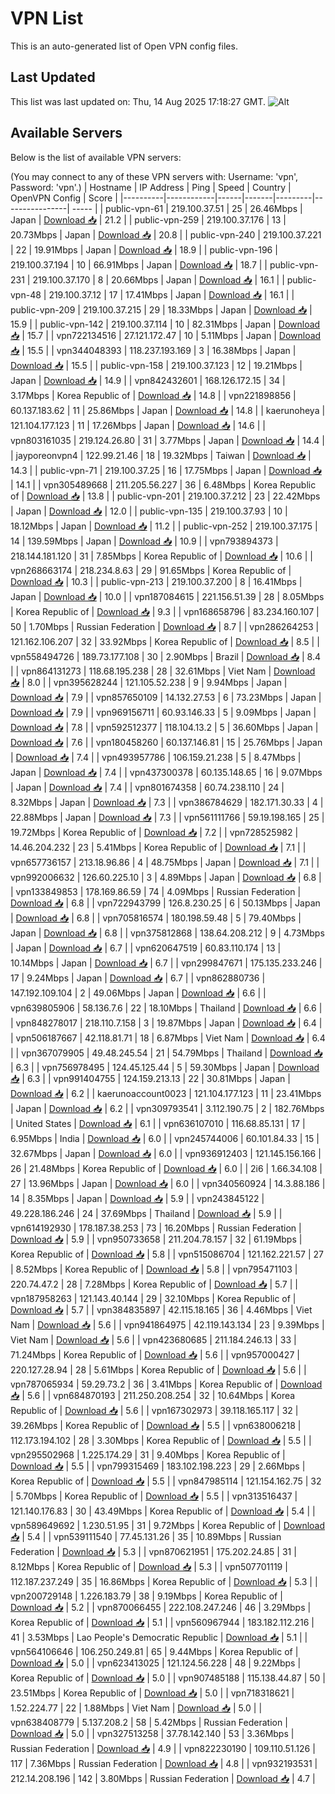 # VPN List

This is an auto-generated list of Open VPN config files.

## Last Updated

This list was last updated on: Thu, 14 Aug 2025 17:18:27 GMT.
![Alt](https://repobeats.axiom.co/api/embed/186b98318ef1479477931607c1ad7d823f12451f.svg "Repobeats analytics image")

## Available Servers

Below is the list of available VPN servers:

(You may connect to any of these VPN servers with: Username: 'vpn', Password: 'vpn'.)
| Hostname | IP Address | Ping | Speed | Country | OpenVPN Config | Score |
|----------|------------|------|-------|---------|----------------| ----- |
| public-vpn-61 | 219.100.37.51 | 25 | 26.46Mbps | Japan | [Download 📥](./configs/server_0_JP.ovpn) | 21.2 |
| public-vpn-259 | 219.100.37.176 | 13 | 20.73Mbps | Japan | [Download 📥](./configs/server_1_JP.ovpn) | 20.8 |
| public-vpn-240 | 219.100.37.221 | 22 | 19.91Mbps | Japan | [Download 📥](./configs/server_2_JP.ovpn) | 18.9 |
| public-vpn-196 | 219.100.37.194 | 10 | 66.91Mbps | Japan | [Download 📥](./configs/server_3_JP.ovpn) | 18.7 |
| public-vpn-231 | 219.100.37.170 | 8 | 20.66Mbps | Japan | [Download 📥](./configs/server_4_JP.ovpn) | 16.1 |
| public-vpn-48 | 219.100.37.12 | 17 | 17.41Mbps | Japan | [Download 📥](./configs/server_5_JP.ovpn) | 16.1 |
| public-vpn-209 | 219.100.37.215 | 29 | 18.33Mbps | Japan | [Download 📥](./configs/server_6_JP.ovpn) | 15.9 |
| public-vpn-142 | 219.100.37.114 | 10 | 82.31Mbps | Japan | [Download 📥](./configs/server_7_JP.ovpn) | 15.7 |
| vpn722134516 | 27.121.172.47 | 10 | 5.11Mbps | Japan | [Download 📥](./configs/server_8_JP.ovpn) | 15.5 |
| vpn344048393 | 118.237.193.169 | 3 | 16.38Mbps | Japan | [Download 📥](./configs/server_9_JP.ovpn) | 15.5 |
| public-vpn-158 | 219.100.37.123 | 12 | 19.21Mbps | Japan | [Download 📥](./configs/server_10_JP.ovpn) | 14.9 |
| vpn842432601 | 168.126.172.15 | 34 | 3.17Mbps | Korea Republic of | [Download 📥](./configs/server_11_KR.ovpn) | 14.8 |
| vpn221898856 | 60.137.183.62 | 11 | 25.86Mbps | Japan | [Download 📥](./configs/server_12_JP.ovpn) | 14.8 |
| kaerunoheya | 121.104.177.123 | 11 | 17.26Mbps | Japan | [Download 📥](./configs/server_13_JP.ovpn) | 14.6 |
| vpn803161035 | 219.124.26.80 | 31 | 3.77Mbps | Japan | [Download 📥](./configs/server_14_JP.ovpn) | 14.4 |
| jayporeonvpn4 | 122.99.21.46 | 18 | 19.32Mbps | Taiwan | [Download 📥](./configs/server_15_TW.ovpn) | 14.3 |
| public-vpn-71 | 219.100.37.25 | 16 | 17.75Mbps | Japan | [Download 📥](./configs/server_16_JP.ovpn) | 14.1 |
| vpn305489668 | 211.205.56.227 | 36 | 6.48Mbps | Korea Republic of | [Download 📥](./configs/server_17_KR.ovpn) | 13.8 |
| public-vpn-201 | 219.100.37.212 | 23 | 22.42Mbps | Japan | [Download 📥](./configs/server_18_JP.ovpn) | 12.0 |
| public-vpn-135 | 219.100.37.93 | 10 | 18.12Mbps | Japan | [Download 📥](./configs/server_19_JP.ovpn) | 11.2 |
| public-vpn-252 | 219.100.37.175 | 14 | 139.59Mbps | Japan | [Download 📥](./configs/server_20_JP.ovpn) | 10.9 |
| vpn793894373 | 218.144.181.120 | 31 | 7.85Mbps | Korea Republic of | [Download 📥](./configs/server_21_KR.ovpn) | 10.6 |
| vpn268663174 | 218.234.8.63 | 29 | 91.65Mbps | Korea Republic of | [Download 📥](./configs/server_22_KR.ovpn) | 10.3 |
| public-vpn-213 | 219.100.37.200 | 8 | 16.41Mbps | Japan | [Download 📥](./configs/server_23_JP.ovpn) | 10.0 |
| vpn187084615 | 221.156.51.39 | 28 | 8.05Mbps | Korea Republic of | [Download 📥](./configs/server_24_KR.ovpn) | 9.3 |
| vpn168658796 | 83.234.160.107 | 50 | 1.70Mbps | Russian Federation | [Download 📥](./configs/server_25_RU.ovpn) | 8.7 |
| vpn286264253 | 121.162.106.207 | 32 | 33.92Mbps | Korea Republic of | [Download 📥](./configs/server_26_KR.ovpn) | 8.5 |
| vpn558494726 | 189.73.177.108 | 30 | 2.90Mbps | Brazil | [Download 📥](./configs/server_27_BR.ovpn) | 8.4 |
| vpn864131273 | 118.68.195.238 | 28 | 32.61Mbps | Viet Nam | [Download 📥](./configs/server_28_VN.ovpn) | 8.0 |
| vpn395628244 | 121.105.52.238 | 9 | 9.94Mbps | Japan | [Download 📥](./configs/server_29_JP.ovpn) | 7.9 |
| vpn857650109 | 14.132.27.53 | 6 | 73.23Mbps | Japan | [Download 📥](./configs/server_30_JP.ovpn) | 7.9 |
| vpn969156711 | 60.93.146.33 | 5 | 9.09Mbps | Japan | [Download 📥](./configs/server_31_JP.ovpn) | 7.8 |
| vpn592512377 | 118.104.13.2 | 5 | 36.60Mbps | Japan | [Download 📥](./configs/server_32_JP.ovpn) | 7.6 |
| vpn180458260 | 60.137.146.81 | 15 | 25.76Mbps | Japan | [Download 📥](./configs/server_33_JP.ovpn) | 7.4 |
| vpn493957786 | 106.159.21.238 | 5 | 8.47Mbps | Japan | [Download 📥](./configs/server_34_JP.ovpn) | 7.4 |
| vpn437300378 | 60.135.148.65 | 16 | 9.07Mbps | Japan | [Download 📥](./configs/server_35_JP.ovpn) | 7.4 |
| vpn801674358 | 60.74.238.110 | 24 | 8.32Mbps | Japan | [Download 📥](./configs/server_36_JP.ovpn) | 7.3 |
| vpn386784629 | 182.171.30.33 | 4 | 22.88Mbps | Japan | [Download 📥](./configs/server_37_JP.ovpn) | 7.3 |
| vpn561111766 | 59.19.198.165 | 25 | 19.72Mbps | Korea Republic of | [Download 📥](./configs/server_38_KR.ovpn) | 7.2 |
| vpn728525982 | 14.46.204.232 | 23 | 5.41Mbps | Korea Republic of | [Download 📥](./configs/server_39_KR.ovpn) | 7.1 |
| vpn657736157 | 213.18.96.86 | 4 | 48.75Mbps | Japan | [Download 📥](./configs/server_40_JP.ovpn) | 7.1 |
| vpn992006632 | 126.60.225.10 | 3 | 4.89Mbps | Japan | [Download 📥](./configs/server_41_JP.ovpn) | 6.8 |
| vpn133849853 | 178.169.86.59 | 74 | 4.09Mbps | Russian Federation | [Download 📥](./configs/server_42_RU.ovpn) | 6.8 |
| vpn722943799 | 126.8.230.25 | 6 | 50.13Mbps | Japan | [Download 📥](./configs/server_43_JP.ovpn) | 6.8 |
| vpn705816574 | 180.198.59.48 | 5 | 79.40Mbps | Japan | [Download 📥](./configs/server_44_JP.ovpn) | 6.8 |
| vpn375812868 | 138.64.208.212 | 9 | 4.73Mbps | Japan | [Download 📥](./configs/server_45_JP.ovpn) | 6.7 |
| vpn620647519 | 60.83.110.174 | 13 | 10.14Mbps | Japan | [Download 📥](./configs/server_46_JP.ovpn) | 6.7 |
| vpn299847671 | 175.135.233.246 | 17 | 9.24Mbps | Japan | [Download 📥](./configs/server_47_JP.ovpn) | 6.7 |
| vpn862880736 | 147.192.109.104 | 2 | 49.06Mbps | Japan | [Download 📥](./configs/server_48_JP.ovpn) | 6.6 |
| vpn639805906 | 58.136.7.6 | 22 | 18.10Mbps | Thailand | [Download 📥](./configs/server_49_TH.ovpn) | 6.6 |
| vpn848278017 | 218.110.7.158 | 3 | 19.87Mbps | Japan | [Download 📥](./configs/server_50_JP.ovpn) | 6.4 |
| vpn506187667 | 42.118.81.71 | 18 | 6.87Mbps | Viet Nam | [Download 📥](./configs/server_51_VN.ovpn) | 6.4 |
| vpn367079905 | 49.48.245.54 | 21 | 54.79Mbps | Thailand | [Download 📥](./configs/server_52_TH.ovpn) | 6.3 |
| vpn756978495 | 124.45.125.44 | 5 | 59.30Mbps | Japan | [Download 📥](./configs/server_53_JP.ovpn) | 6.3 |
| vpn991404755 | 124.159.213.13 | 22 | 30.81Mbps | Japan | [Download 📥](./configs/server_54_JP.ovpn) | 6.2 |
| kaerunoaccount0023 | 121.104.177.123 | 11 | 23.41Mbps | Japan | [Download 📥](./configs/server_55_JP.ovpn) | 6.2 |
| vpn309793541 | 3.112.190.75 | 2 | 182.76Mbps | United States | [Download 📥](./configs/server_56_US.ovpn) | 6.1 |
| vpn636107010 | 116.68.85.131 | 17 | 6.95Mbps | India | [Download 📥](./configs/server_57_IN.ovpn) | 6.0 |
| vpn245744006 | 60.101.84.33 | 15 | 32.67Mbps | Japan | [Download 📥](./configs/server_58_JP.ovpn) | 6.0 |
| vpn936912403 | 121.145.156.166 | 26 | 21.48Mbps | Korea Republic of | [Download 📥](./configs/server_59_KR.ovpn) | 6.0 |
| 2i6 | 1.66.34.108 | 27 | 13.96Mbps | Japan | [Download 📥](./configs/server_60_JP.ovpn) | 6.0 |
| vpn340560924 | 14.3.88.186 | 14 | 8.35Mbps | Japan | [Download 📥](./configs/server_61_JP.ovpn) | 5.9 |
| vpn243845122 | 49.228.186.246 | 24 | 37.69Mbps | Thailand | [Download 📥](./configs/server_62_TH.ovpn) | 5.9 |
| vpn614192930 | 178.187.38.253 | 73 | 16.20Mbps | Russian Federation | [Download 📥](./configs/server_63_RU.ovpn) | 5.9 |
| vpn950733658 | 211.204.78.157 | 32 | 61.19Mbps | Korea Republic of | [Download 📥](./configs/server_64_KR.ovpn) | 5.8 |
| vpn515086704 | 121.162.221.57 | 27 | 8.52Mbps | Korea Republic of | [Download 📥](./configs/server_65_KR.ovpn) | 5.8 |
| vpn795471103 | 220.74.47.2 | 28 | 7.28Mbps | Korea Republic of | [Download 📥](./configs/server_66_KR.ovpn) | 5.7 |
| vpn187958263 | 121.143.40.144 | 29 | 32.10Mbps | Korea Republic of | [Download 📥](./configs/server_67_KR.ovpn) | 5.7 |
| vpn384835897 | 42.115.18.165 | 36 | 4.46Mbps | Viet Nam | [Download 📥](./configs/server_68_VN.ovpn) | 5.6 |
| vpn941864975 | 42.119.143.134 | 23 | 9.39Mbps | Viet Nam | [Download 📥](./configs/server_69_VN.ovpn) | 5.6 |
| vpn423680685 | 211.184.246.13 | 33 | 71.24Mbps | Korea Republic of | [Download 📥](./configs/server_70_KR.ovpn) | 5.6 |
| vpn957000427 | 220.127.28.94 | 28 | 5.61Mbps | Korea Republic of | [Download 📥](./configs/server_71_KR.ovpn) | 5.6 |
| vpn787065934 | 59.29.73.2 | 36 | 3.41Mbps | Korea Republic of | [Download 📥](./configs/server_72_KR.ovpn) | 5.6 |
| vpn684870193 | 211.250.208.254 | 32 | 10.64Mbps | Korea Republic of | [Download 📥](./configs/server_73_KR.ovpn) | 5.6 |
| vpn167302973 | 39.118.165.117 | 32 | 39.26Mbps | Korea Republic of | [Download 📥](./configs/server_74_KR.ovpn) | 5.5 |
| vpn638006218 | 112.173.194.102 | 28 | 3.30Mbps | Korea Republic of | [Download 📥](./configs/server_75_KR.ovpn) | 5.5 |
| vpn295502968 | 1.225.174.29 | 31 | 9.40Mbps | Korea Republic of | [Download 📥](./configs/server_76_KR.ovpn) | 5.5 |
| vpn799315469 | 183.102.198.223 | 29 | 2.66Mbps | Korea Republic of | [Download 📥](./configs/server_77_KR.ovpn) | 5.5 |
| vpn847985114 | 121.154.162.75 | 32 | 5.70Mbps | Korea Republic of | [Download 📥](./configs/server_78_KR.ovpn) | 5.5 |
| vpn313516437 | 121.140.176.83 | 30 | 43.49Mbps | Korea Republic of | [Download 📥](./configs/server_79_KR.ovpn) | 5.4 |
| vpn589649692 | 1.230.51.95 | 31 | 9.72Mbps | Korea Republic of | [Download 📥](./configs/server_80_KR.ovpn) | 5.4 |
| vpn539111540 | 77.45.131.26 | 35 | 10.89Mbps | Russian Federation | [Download 📥](./configs/server_81_RU.ovpn) | 5.3 |
| vpn870621951 | 175.202.24.85 | 31 | 8.12Mbps | Korea Republic of | [Download 📥](./configs/server_82_KR.ovpn) | 5.3 |
| vpn507701119 | 112.187.237.249 | 35 | 16.86Mbps | Korea Republic of | [Download 📥](./configs/server_83_KR.ovpn) | 5.3 |
| vpn200729148 | 1.226.183.79 | 38 | 9.19Mbps | Korea Republic of | [Download 📥](./configs/server_84_KR.ovpn) | 5.2 |
| vpn870066455 | 222.108.247.246 | 46 | 3.29Mbps | Korea Republic of | [Download 📥](./configs/server_85_KR.ovpn) | 5.1 |
| vpn560967944 | 183.182.112.216 | 41 | 3.53Mbps | Lao People's Democratic Republic | [Download 📥](./configs/server_86_LA.ovpn) | 5.1 |
| vpn564106646 | 106.250.249.81 | 65 | 9.44Mbps | Korea Republic of | [Download 📥](./configs/server_87_KR.ovpn) | 5.0 |
| vpn623413025 | 121.124.56.228 | 48 | 9.22Mbps | Korea Republic of | [Download 📥](./configs/server_88_KR.ovpn) | 5.0 |
| vpn907485188 | 115.138.44.87 | 50 | 23.51Mbps | Korea Republic of | [Download 📥](./configs/server_89_KR.ovpn) | 5.0 |
| vpn718318621 | 1.52.224.77 | 22 | 1.88Mbps | Viet Nam | [Download 📥](./configs/server_90_VN.ovpn) | 5.0 |
| vpn638408779 | 5.137.208.2 | 58 | 5.42Mbps | Russian Federation | [Download 📥](./configs/server_91_RU.ovpn) | 5.0 |
| vpn327513258 | 37.78.142.140 | 53 | 3.36Mbps | Russian Federation | [Download 📥](./configs/server_92_RU.ovpn) | 4.9 |
| vpn822230190 | 109.110.51.126 | 117 | 7.36Mbps | Russian Federation | [Download 📥](./configs/server_93_RU.ovpn) | 4.8 |
| vpn932193531 | 212.14.208.196 | 142 | 3.80Mbps | Russian Federation | [Download 📥](./configs/server_94_RU.ovpn) | 4.7 |
